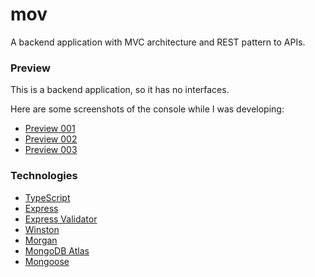 # mov

A backend application with MVC architecture and REST pattern to APIs.

### Preview

This is a backend application, so it has no interfaces.

Here are some screenshots of the console while I was developing:

- [Preview 001](doc/preview-001.png)
- [Preview 002](doc/preview-002.png)
- [Preview 003](doc/preview-003.png)

### Technologies

- [TypeScript](https://www.typescriptlang.org/)
- [Express](https://expressjs.com/)
- [Express Validator](https://express-validator.github.io/docs/)
- [Winston](https://github.com/winstonjs/winston)
- [Morgan](https://github.com/expressjs/morgan)
- [MongoDB Atlas](https://www.mongodb.com/atlas/database)
- [Mongoose](https://mongoosejs.com/)
